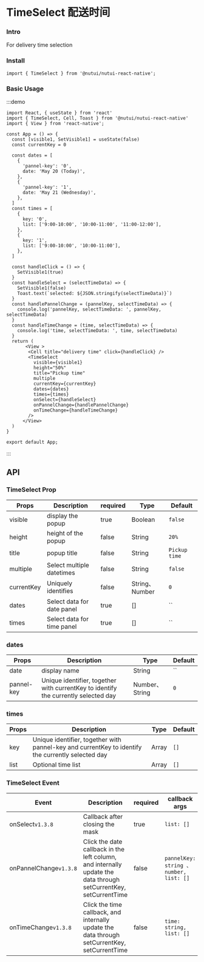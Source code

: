 # TimeSelect 配送时间

### Intro

For delivery time selection

### Install

```tsx
import { TimeSelect } from '@nutui/nutui-react-native';
```

### Basic Usage

:::demo

```tsx
import React, { useState } from 'react'
import { TimeSelect, Cell, Toast } from '@nutui/nutui-react-native'
import { View } from 'react-native';

const App = () => {
  const [visible1, SetVisible1] = useState(false)
  const currentKey = 0

  const dates = [
    {
      'pannel-key': '0',
      date: 'May 20 (Today)',
    },
    {
      'pannel-key': '1',
      date: 'May 21 (Wednesday)',
    },
  ]
  const times = [
    {
      key: '0',
      list: ['9:00-10:00', '10:00-11:00', '11:00-12:00'],
    },
    {
      key: '1',
      list: ['9:00-10:00', '10:00-11:00'],
    },
  ]

  const handleClick = () => {
    SetVisible1(true)
  }
  const handleSelect = (selectTimeData) => {
    SetVisible1(false)
    Toast.text(`selected: ${JSON.stringify(selectTimeData)}`)
  }
  const handlePannelChange = (pannelKey, selectTimeData) => {
    console.log('pannelKey, selectTimeData: ', pannelKey, selectTimeData)
  }
  const handleTimeChange = (time, selectTimeData) => {
    console.log('time, selectTimeData: ', time, selectTimeData)
  }
  return (
       <View >
        <Cell title="delivery time" click={handleClick} />
        <TimeSelect
          visible={visible1}
          height="50%"
          title="Pickup time"
          multiple
          currentKey={currentKey}
          dates={dates}
          times={times}
          onSelect={handleSelect}
          onPannelChange={handlePannelChange}
          onTimeChange={handleTimeChange}
        />
      </View>
  )
}

export default App;
```

:::

## API

### TimeSelect Prop

| Props      | Description                | required | Type           | Default       |
| ---------- | -------------------------- | -------- | -------------- | ------------- |
| visible    | display the popup          | true     | Boolean        | `false`       |
| height     | height of the popup        | false    | String         | `20%`         |
| title      | popup title                | false    | String         | `Pickup time` |
| multiple   | Select multiple datetimes  | false    | String         | `false`       |
| currentKey | Uniquely identifies        | false    | String、Number | `0`           |
| dates      | Select data for date panel | true     | []             | ``            |
| times      | Select data for time panel | true     | []             | ``            |

### dates

| Props      | Description                                                                        | Type           | Default |
| ---------- | ---------------------------------------------------------------------------------- | -------------- | ------- |
| date       | display name                                                                       | String         | ``      |
| pannel-key | Unique identifier, together with currentKey to identify the currently selected day | Number、String | `0`     |

### times

| Props | Description                                                                                       | Type  | Default |
| ----- | ------------------------------------------------------------------------------------------------- | ----- | ------- |
| key   | Unique identifier, together with pannel-key and currentKey to identify the currently selected day | Array | `[]`    |
| list  | Optional time list                                                                                | Array | `[]`    |

### TimeSelect Event

| Event                  | Description                                                                                                      | required | callback args                          |
| ---------------------- | ---------------------------------------------------------------------------------------------------------------- | -------- | -------------------------------------- |
| onSelect`v1.3.8`       | Callback after closing the mask                                                                                  | true     | `list: []`                             |
| onPannelChange`v1.3.8` | Click the date callback in the left column, and internally update the data through setCurrentKey, setCurrentTime | false    | `pannelKey: string 、number, list: []` |
| onTimeChange`v1.3.8`   | Click the time callback, and internally update the data through setCurrentKey, setCurrentTime                    | false    | `time: string, list: []`               |
